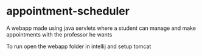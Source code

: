# appointment-scheduler
 A webapp made using java servlets where a student can manage and make appointments with the professor he wants

To run open the webapp folder in intellij and setup tomcat
